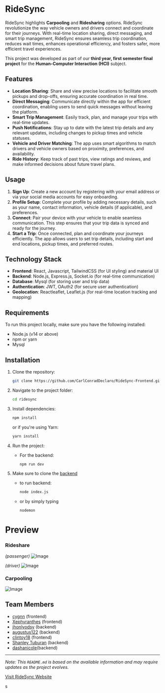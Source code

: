  # RideSync

RideSync highlights **Carpooling** and **Ridesharing** options. RideSync revolutionize the way vehicle owners and drivers connect and coordinate for their journeys. With real-time location sharing, direct messaging, and smart trip management, RideSync ensures seamless trip coordination, reduces wait times, enhances operational efficiency, and fosters safer, more efficient travel experiences. 



This project was developed as part of our  **third year, first semester final project** for the **Human-Computer Interaction (HCI)** subject.


## Features

- **Location Sharing**: Share and view precise locations to facilitate smooth pickups and drop-offs, ensuring accurate coordination in real time.
- **Direct Messaging**: Communicate directly within the app for efficient coordination, enabling users to send quick messages without leaving the platform.
- **Smart Trip Management**: Easily track, plan, and manage your trips with real-time updates.
- **Push Notifications**: Stay up to date with the latest trip details and any relevant updates, including changes to pickup times and vehicle statuses.
- **Vehicle and Driver Matching**: The app uses smart algorithms to match drivers and vehicle owners based on proximity, preferences, and availability.
- **Ride History**: Keep track of past trips, view ratings and reviews, and make informed decisions about future travel plans.

## Usage

1. **Sign Up**: Create a new account by registering with your email address or via your social media accounts for easy onboarding.
2. **Profile Setup**: Complete your profile by adding necessary details, such as your name, contact information, vehicle details (if applicable), and preferences.
3. **Connect**: Pair your device with your vehicle to enable seamless communication. This step ensures that your trip data is synced and ready for the journey.
4. **Start a Trip**: Once connected, plan and coordinate your journeys efficiently. The app allows users to set trip details, including start and end locations, pickup times, and preferred routes.

## Technology Stack

- **Frontend**: React, Javascript, TailwindCSS (for UI styling) and material UI
- **Backend**: Node.js, Express.js, Socket.io (for real-time communication)
- **Database**: Mysql (for storing user and trip data)
- **Authentication**: JWT, OAuth2 (for secure user authentication)
- **Geolocation**: Reactleaflet, Leaflet.js (for real-time location tracking and mapping)

## Requirements

To run this project locally, make sure you have the following installed:

- Node.js (v14 or above)
- npm or yarn
- Mysql

## Installation

1. Clone the repository:
    ```bash
    git clone https://github.com/CarlConradDeclaro/RideSync-Frontend.git
    ```
2. Navigate to the project folder:
    ```bash
    cd ridesync
    ```
3. Install dependencies:
    ```bash
    npm install
    ```
    or if you're using Yarn:
    ```bash
    yarn install
    ```
 
4. Run the project:
    - For the backend:
        ```bash
        npm run dev
        ```
5. Make sure to clone the [backend](https://github.com/CarlConradDeclaro/ridesync-backend)
    - to run backend:
        ```bash
        node index.js
        ```
    - or by simply typing
        ```
        nodemon
        ```


# Preview 

### Rideshare
*(passenger)*
![Image](https://github.com/user-attachments/assets/d488f554-9347-4c44-b193-b2a0419e1d30)

*(driver)*
![Image](https://github.com/user-attachments/assets/3d0bc1ef-d6d0-4d6c-8f47-27867cbf3e4e)


### Carpooling
![Image](https://github.com/user-attachments/assets/07ac1bf1-e9a1-440a-a09c-e05445f53042)

## Team Members

- [cygnn](https://github.com/cygnn) (frontend)
- [Xephyranthes](https://github.com/vforvier) (frontend)
- [jhonlyodsy](https://github.com/jhonlyodsy) (backend)
- [augustus122](https://github.com/augustus122) (backend)
- [clintoy18](https://github.com/clintoy18) (frontend)
- [Shanley Tuburan](https://github.com/shanleymae) (backend)
- [dashanicole](https://github.com/dashanicole)(backend)
 


---


*Note: This `README.md` is based on the available information and may require updates as the project evolves.*



[Visit RideSync Website](https://ridesync.netlify.app/)

s